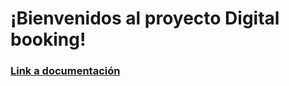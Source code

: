 # ¡Bienvenidos al proyecto Digital booking!
### [Link a documentación](https://gl.deitech.online/ctd/proyecto-integrador-0522/0821-c1/grupo-06/-/wikis/home)
